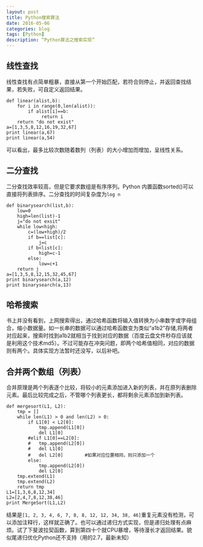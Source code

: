 ```yaml
---
layout: post
title: Python搜索算法
date: 2016-05-06
categories: blog
tags: [Python]
description: “Python算法之搜索实现”
---
```


## 线性查找
线性查找有点简单粗暴，直接从第一个开始匹配，若符合则停止，并返回查找结果，若失败，可自定义返回结果。

```
def linear(alist,b):
    for i in range(0,len(alist)):
        if alist[i]==b:
             return i
    return "do not exist"
a=[1,3,5,8,12,16,19,32,67]
print linear(a,67)
print linear(a,54)
```

可以看出，最多比较次数随着数列（列表）的大小增加而增加，呈线性关系。
## 二分查找

二分查找效率较高，但是它要求数组是有序序列。Python 内置函数sorted()可以直接将列表排序。二分查找的时间复杂度为`log n`

```
def binarysearch(list,b):
    low=0
    high=len(list)-1
    j="do not exsit"
    while low<high:
        c=(low+high)/2
        if b==list[c]:
            j=c
        if b<list[c]:
            high=c-1
        else:
            low=c+1
    return j
a=[1,3,5,8,12,15,32,45,67]
print binarysearch(a,12)
print binarysearch(a,13)
```
## 哈希搜索

书上并没有看到，上网搜索得出，通过哈希函数将输入值转换为小串数字或字母组合，缩小数据量。如一长串的数据可以通过哈希函数变为类似“a1b2”存储,将两者对应起来，搜索时找到a1b2就相当于找到对应的数据（百度云盘文件秒存应该就是利用这个技术md5）。不过可能存在冲突问题，即两个哈希值相同，对应的数据则有两个。具体实现方法暂时还没写，以后补吧。

## 合并两个数组（列表）

合并原理是两个列表逐个比较，将较小的元素添加进入新的列表，并在原列表删除元素。最后比较完成之后，不管哪个列表更长，都将剩余元素添加到新列表。

```
def mergesort(L1, L2):
    tmp = []
    while len(L1) > 0 and len(L2) > 0:
        if L1[0] < L2[0]:
            tmp.append(L1[0])
            del L1[0]
        #elif L1[0]==L2[0]:
        #   tmp.append(L2[0])
        #   del L1[0]
        #   del L2[0]        #如果对应位置相同，则只添加一个
        else:
            tmp.append(L2[0])
            del L2[0]
    tmp.extend(L1)
    tmp.extend(L2)
    return tmp
L1=[1,3,6,8,12,34]
L2=[2,4,7,8,12,38,46]
print MergeSort(L1,L2)

```
结果是`[1, 2, 3, 4, 6, 7, 8, 8, 12, 12, 34, 38, 46]`重复元素没有检测，可以添加注释行，这样就正确了。也可以通过递归方式实现，但是递归处理有点麻烦。试了下斐波拉契函数，算到第四十个就CPU暴增，等待漫长才返回结果。貌似尾递归优化Python还不支持（用的2.7，最新未知）
